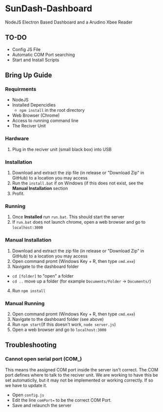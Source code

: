 # SunDash-Dashboard
NodeJS Electron Based Dashboard and a Arudino Xbee Reader

## TO-DO
- Config JS File
- Automatic COM Port searching
- Start and Install Scripts


## Bring Up Guide

### Requirments
- NodeJS
- Installed Depencidies
  - `npm install` in the root directory
- Web Browser (Chrome)
- Access to running command line
- The Reciver Unit

### Hardware
1. Plug in the reciver unit (small black box) into USB

### Installation
1. Download and extract the zip file (in release or "Download Zip" in GitHub) to a location you may access
2. Run the `install.bat` if on Windows (if this does not exist, see the **Manual Installation** section
3. Profit.

### Running
1. Once **Installed** run `run.bat`. This should start the server
2. If `run.bat` does not launch chrome, open a web browser and go to `localhost:3000`

### Manual Installation
1. Download and extract the zip file (in release or "Download Zip" in GitHub) to a location you may access
2. Open command promt (Windows Key + R, then type `cmd.exe`)
3. Navigate to the dashboard folder
  - `cd [folder]` to "open" a folder
  - `cd ..` move up a folder (for example `Documents/Folder` -> `Documents/`)
4. Run `npm install`

### Manual Running
2. Open command promt (Windows Key + R, then type `cmd.exe`)
3. Navigate to the dashboard folder (see above)
4. Run `npm start`(If this doesn't work, `node server.js`)
5. Open a web browser and go to `localhost:3000`


## Troubleshooting
### Cannot open serial port (COM_)
This means the assigned COM port inside the server isn't correct. The COM port defines where to talk to the reciver unit. We are working to have this be set automaticlly, but it may not be implemented or working correctly. If so we have to update it.
  - Open `config.js`
  - Edit the line `comPort=` to be the correct COM Port.
  - Save and relaunch the server
